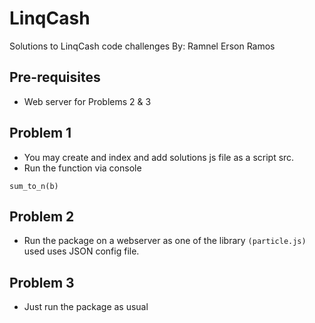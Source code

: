 # LinqCash
Solutions to LinqCash code challenges
By: Ramnel Erson Ramos

## Pre-requisites
- Web server for Problems 2 & 3

## Problem 1
- You may create and index and add solutions js file as a script src.
- Run the function via console
```
sum_to_n(b)
```

## Problem 2
- Run the package on a webserver as one of the library ```(particle.js)``` used  uses JSON config file.

## Problem 3
- Just run the package as usual
